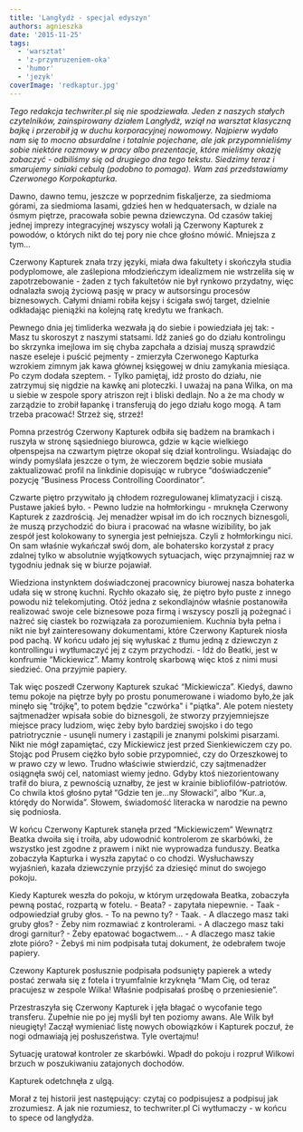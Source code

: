 ```yaml
---
title: 'Langłydż - specjal edyszyn'
authors: agnieszka
date: '2015-11-25'
tags:
  - 'warsztat'
  - 'z-przymruzeniem-oka'
  - 'humor'
  - 'jezyk'
coverImage: 'redkaptur.jpg'
---
```


_Tego redakcja techwriter.pl się nie spodziewała. Jeden z naszych stałych
czytelników, zainspirowany działem Langłydż, wziął na warsztat klasyczną bajkę i
przerobił ją w duchu korporacyjnej nowomowy. Najpierw wydało nam się to mocno
absurdalne i totalnie pojechane, ale jak przypomnieliśmy sobie niektóre rozmowy
w pracy albo prezentacje, które mieliśmy okazję zobaczyć - odbiliśmy się od
drugiego dna tego tekstu. Siedzimy teraz i smarujemy siniaki cebulą (podobno to
pomaga). Wam zaś przedstawiamy Czerwonego Korpokapturka._

<!--truncate-->

Dawno, dawno temu, jeszcze w poprzednim fiskaljerze, za siedmioma górami, za
siedmioma lasami, gdzieś hen w hedquatersach, w dziale na ósmym piętrze,
pracowała sobie pewna dziewczyna. Od czasów takiej jednej imprezy integracyjnej
wszyscy wołali ją Czerwony Kapturek z powodów, o których nikt do tej pory nie
chce głośno mówić. Mniejsza z tym...

Czerwony Kapturek znała trzy języki, miała dwa fakultety i skończyła studia
podyplomowe, ale zaślepiona młodzieńczym idealizmem nie wstrzeliła się w
zapotrzebowanie - żaden z tych fakultetów nie był rynkowo przydatny, więc
odnalazła swoją życiową pasję w pracy w autsorsingu procesów biznesowych. Całymi
dniami robiła kejsy i ścigała swój target, dzielnie odkładając pieniążki na
kolejną ratę kredytu we frankach.

Pewnego dnia jej timliderka wezwała ją do siebie i powiedziała jej tak: - Masz
tu skoroszyt z naszymi statsami. Idź zanieś go do działu kontrolingu bo skrzynka
imejlowa im się chyba zapchała a dzisiaj muszą sprawdzić nasze eseleje i puścić
pejmenty - zmierzyła Czerwonego Kapturka wzrokiem zimnym jak kawa głównej
księgowej w dniu zamykania miesiąca. Po czym dodała szeptem. - Tylko pamiętaj,
idź prosto do działu, nie zatrzymuj się nigdzie na kawkę ani ploteczki. I uważaj
na pana Wilka, on ma u siebie w zespole spory atriszon rejt i bliski dedlajn. No
a że ma chody w zarządzie to zrobił łapankę i transferują do jego działu kogo
mogą. A tam trzeba pracować! Strzeż się, strzeż!

Pomna przestróg Czerwony Kapturek odbiła się badżem na bramkach i ruszyła w
stronę sąsiedniego biurowca, gdzie w kącie wielkiego ołpenspejsa na czwartym
piętrze okopał się dział kontrolingu. Wsiadając do windy pomyślała jeszcze o
tym, że wieczorem będzie sobie musiała zaktualizować profil na linkdinie
dopisując w rubryce “doświadczenie” pozycję “Business Process Controlling
Coordinator”.

Czwarte piętro przywitało ją chłodem rozregulowanej klimatyzacji i ciszą.
Pustawe jakieś było. - Pewno ludzie na hołmłorkingu - mruknęła Czerwony Kapturek
z zazdrością. Jej menadżer wpisał im do ich rocznych biznesgoli, że muszą
przychodzić do biura i pracować na własne wizibility, bo jak zespół jest
kolokowany to synergia jest pełniejsza. Czyli z hołmłorkingu nici. On sam
właśnie wykańczał swój dom, ale bohatersko korzystał z pracy zdalnej tylko w
absolutnie wyjątkowych sytuacjach, więc przynajmniej raz w tygodniu jednak się w
biurze pojawiał.

Wiedziona instynktem doświadczonej pracownicy biurowej nasza bohaterka udała się
w stronę kuchni. Rychło okazało się, że piętro było puste z innego powodu niż
telekomjuting. Otóż jedna z sekondlajnów właśnie postanowiła realizować swoje
cele biznesowe poza firmą i wszyscy poszli ją pożegnać i nażreć się ciastek bo
rozwiązała za porozumieniem. Kuchnia była pełna i nikt nie był zainteresowany
dokumentami, które Czerwony Kapturek niosła pod pachą. W końcu udało jej się
wyłuskać z tłumu jedną z dziewczyn z kontrollingu i wytłumaczyć jej z czym
przychodzi. - Idź do Beatki, jest w konfrumie “Mickiewicz”. Mamy kontrolę
skarbową więc ktoś z nimi musi siedzieć. Ona przyjmie papiery.

Tak więc poszedł Czerwony Kapturek szukać “Mickiewicza”. Kiedyś, dawno temu
pokoje na piętrze były po prostu ponumerowane i wiadomo było,że jak minęło się
"trójkę", to potem będzie "czwórka" i "piątka". Ale potem niestety sajtmenadżer
wpisała sobie do biznesgoli, że stworzy przyjemniejsze miejsce pracy ludziom,
więc żeby było bardziej swojsko i do tego patriotrycznie - usunęli numery i
zastąpili je znanymi polskimi pisarzami. Nikt nie mógł zapamiętać, czy
Mickiewicz jest przed Sienkiewiczem czy po. Stojąc pod Prusem ciężko było sobie
przypomnieć, czy do Orzeszkowej to w prawo czy w lewo. Trudno właściwie
stwierdzić, czy sajtmenadżer osiągnęła swój cel, natomiast wiemy jedno. Gdyby
ktoś niezorientowany trafił do biura, z pewnością uznałby, że jest w krainie
bibliofilów-patriotów. Co chwila ktoś głośno pytał “Gdzie ten je...ny Słowacki”,
albo “Kur..a, którędy do Norwida”. Słowem, świadomość literacka w narodzie na
pewno się podniosła.

W końcu Czerwony Kapturek stanęła przed “Mickiewiczem” Wewnątrz Beatka dwoiła
się i troiła, aby udowodnić kontrolerom ze skarbówki, że wszystko jest zgodne z
prawem i nikt nie wyprowadza funduszy. Beatka zobaczyła Kapturka i wyszła
zapytać o co chodzi. Wysłuchawszy wyjaśnień, kazała dziewczynie przyjść za
dziesięć minut do swojego pokoju.

Kiedy Kapturek weszła do pokoju, w którym urzędowała Beatka, zobaczyła pewną
postać, rozpartą w fotelu. - Beata? - zapytała niepewnie. - Taak - odpowiedział
gruby głos. - To na pewno ty? - Taak. - A dlaczego masz taki gruby głos? - Żeby
nim rozmawiać z kontrolerami. - A dlaczego masz taki drogi garnitur? - Żeby
epatować bogactwem… - A dlaczego masz takie złote pióro? - Żebyś mi nim
podpisała tutaj dokument, że odebrałem twoje papiery.

Czewony Kapturek posłusznie podpisała podsunięty papierek a wtedy postać zerwała
się z fotela i tryumfalnie krzyknęła “Mam Cię, od teraz pracujesz w zespole
Wilka! Właśnie podpisałaś prośbę o przeniesienie”.

Przestraszyła się Czerwony Kapturek i jęła błagać o wycofanie tego transferu.
Zupełnie nie po jej myśli był ten poziomy awans. Ale Wilk był nieugięty! Zaczął
wymieniać listę nowych obowiązków i Kapturek poczuł, że nogi odmawiają jej
posłuszeństwa. Tyle overtajmu!

Sytuację uratował kontroler ze skarbówki. Wpadł do pokoju i rozpruł Wilkowi
brzuch w poszukiwaniu zatajonych dochodów.

Kapturek odetchnęła z ulgą.

Morał z tej historii jest następujący: czytaj co podpisujesz a podpisuj jak
zrozumiesz. A jak nie rozumiesz, to techwriter.pl Ci wytłumaczy - w końcu to
spece od langłydża.

